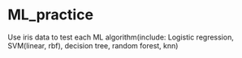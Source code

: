 # ML_practice
Use iris data to test each ML algorithm(include: Logistic regression, SVM(linear, rbf), decision tree, random forest, knn)


